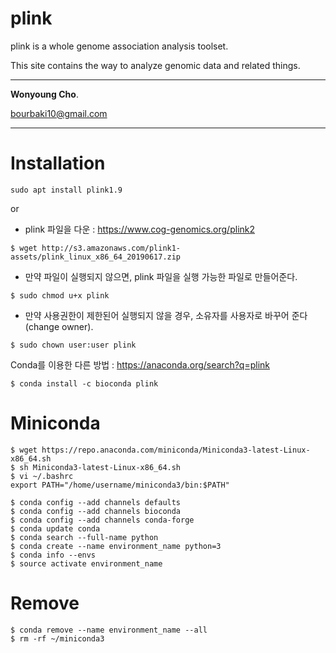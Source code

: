 # plink

plink is a whole genome association analysis toolset.

This site contains the way to analyze genomic data and related things.


---

**Wonyoung Cho**.

<bourbaki10@gmail.com>

---

# Installation
```
sudo apt install plink1.9
```
or

- plink 파일을 다운 : <a href="https://www.cog-genomics.org/plink2" target="_blank"> https://www.cog-genomics.org/plink2 </a>
```
$ wget http://s3.amazonaws.com/plink1-assets/plink_linux_x86_64_20190617.zip
```
- 만약 파일이 실행되지 않으면, plink 파일을 실행 가능한 파일로 만들어준다.
```
$ sudo chmod u+x plink
```

- 만약 사용권한이 제한된어 실행되지 않을 경우, 소유자를 사용자로 바꾸어 준다 (change owner).
```
$ sudo chown user:user plink
```

Conda를 이용한 다른 방법 : <a href="https://anaconda.org/search?q=plink" target="_blank"> https://anaconda.org/search?q=plink </a>
```
$ conda install -c bioconda plink
```

# Miniconda
```
$ wget https://repo.anaconda.com/miniconda/Miniconda3-latest-Linux-x86_64.sh
$ sh Miniconda3-latest-Linux-x86_64.sh
$ vi ~/.bashrc
export PATH="/home/username/miniconda3/bin:$PATH"
```
```
$ conda config --add channels defaults
$ conda config --add channels bioconda
$ conda config --add channels conda-forge
$ conda update conda
$ conda search --full-name python
$ conda create --name environment_name python=3
$ conda info --envs
$ source activate environment_name
```
# Remove
```
$ conda remove --name environment_name --all
$ rm -rf ~/miniconda3
```
